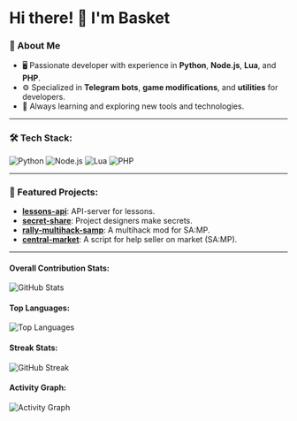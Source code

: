 # Hi there! 👋 I'm Basket

### 🌟 About Me
- 🖥️ Passionate developer with experience in **Python**, **Node.js**, **Lua**, and **PHP**.
- ⚙️ Specialized in **Telegram bots**, **game modifications**, and **utilities** for developers.
- 🐍 Always learning and exploring new tools and technologies.

---

### 🛠️ Tech Stack:
![Python](https://img.shields.io/badge/-Python-3776AB?logo=python&logoColor=white&style=flat-square)
![Node.js](https://img.shields.io/badge/-Node.js-339933?logo=node.js&logoColor=white&style=flat-square)
![Lua](https://img.shields.io/badge/-Lua-2C2D72?logo=lua&logoColor=white&style=flat-square)
![PHP](https://img.shields.io/badge/-PHP-777BB4?logo=php&logoColor=white&style=flat-square)

---

### 🚀 Featured Projects:
- **[lessons-api](https://github.com/sandersbasket/lessons-api)**: API-server for lessons.
- **[secret-share](https://github.com/sandersbasket/secretshare/tree/master)**: Project designers make secrets.
- **[rally-multihack-samp](https://github.com/sandersbasket/rally-multihack-samp)**: A multihack mod for SA:MP.
- **[central-market](https://github.com/sandersbasket/central-market-arizona-bot)**: A script for help seller on market (SA:MP).

---

#### Overall Contribution Stats:
![GitHub Stats](https://github-readme-stats.vercel.app/api?username=sandersbasket&show_icons=true&theme=radical)

#### Top Languages:
![Top Languages](https://github-readme-stats.vercel.app/api/top-langs/?username=sandersbasket&layout=compact&theme=radical)

#### Streak Stats:
![GitHub Streak](https://streak-stats.demolab.com?user=sandersbasket&theme=radical&hide_border=true)

#### Activity Graph:
![Activity Graph](https://github-readme-activity-graph.vercel.app/graph?username=sandersbasket&theme=radical)



